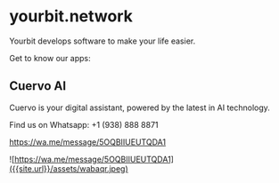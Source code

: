 # yourbit.network

Yourbit develops software to make your life easier. 

Get to know our apps:

## Cuervo AI

Cuervo is your digital assistant, powered by the latest in AI technology. 

Find us on Whatsapp: +1 (938) 888 8871 

https://wa.me/message/5OQBIIUEUTQDA1

![https://wa.me/message/5OQBIIUEUTQDA1]({{site.url}}/assets/wabaqr.jpeg)
